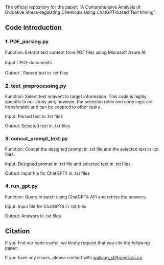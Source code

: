 The official repository for the paper: "A Comprehensive Analysis of Oxidative Stress-regulating Chemicals Using ChatGPT-based Text Mining".

## Code Introduction

### 1. PDF_parsing.py

Function: Extract text content from PDF files using Microsoft Azure AI.

Input：PDF documents

Output：Parsed text in .txt files

### 2. text_preprocessing.py

Function: Select text relavent to target information. This code is highly specific to our study aim; however, the selection rules and code logic are transferable and can be adapted to other tasks.

Input: Parsed text in .txt files

Output: Selected text in .txt files

### 3. concat_prompt_text.py

Function: Concat the designed prompt in .txt file and the selected text in .txt files. 

Input: Designed prompt in .txt file and selected text in .txt files

Output: Input file for ChatGPT4 in .txt files

### 4. run_gpt.py

Function: Query in batch using ChatGPT4 API and retrive the answers.

Input: Input file for ChatGPT4 in .txt files

Output: Answers in .txt files

## Citation

If you find our code useful, we kindly request that you cite the following paper:

If you have any issues, please contact with wqliang_st@rcees.ac.cn
